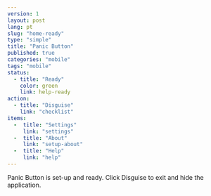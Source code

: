 ```yaml
---
version: 1
layout: post
lang: pt
slug: "home-ready"
type: "simple"
title: "Panic Button"
published: true
categories: "mobile"
tags: "mobile"
status:
  - title: "Ready"
    color: green
    link: help-ready
action:
  - title: "Disguise"
    link: "checklist"
items:
  -  title: "Settings"
     link: "settings"
  -  title: "About"
     link: "setup-about"
  -  title: "Help"
     link: "help"
---
```


Panic Button is set-up and ready. Click Disguise to exit and hide the application.
